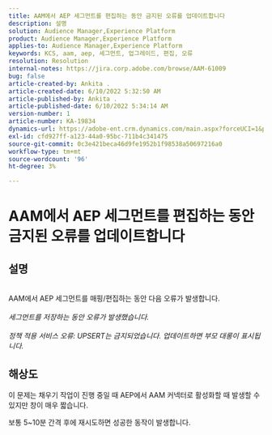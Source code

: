 ```yaml
---
title: AAM에서 AEP 세그먼트를 편집하는 동안 금지된 오류를 업데이트합니다
description: 설명
solution: Audience Manager,Experience Platform
product: Audience Manager,Experience Platform
applies-to: Audience Manager,Experience Platform
keywords: KCS, aam, aep, 세그먼트, 업그레이드, 편집, 오류
resolution: Resolution
internal-notes: https://jira.corp.adobe.com/browse/AAM-61009
bug: false
article-created-by: Ankita .
article-created-date: 6/10/2022 5:32:50 AM
article-published-by: Ankita .
article-published-date: 6/10/2022 5:34:14 AM
version-number: 1
article-number: KA-19834
dynamics-url: https://adobe-ent.crm.dynamics.com/main.aspx?forceUCI=1&pagetype=entityrecord&etn=knowledgearticle&id=8701dcc2-7ee8-ec11-bb3c-000d3a3bd4a0
exl-id: cfd927ff-a123-44a0-95bc-711b4c341475
source-git-commit: 0c3e421beca46d9fe1952b1f98538a50697216a0
workflow-type: tm+mt
source-wordcount: '96'
ht-degree: 3%

---
```


# AAM에서 AEP 세그먼트를 편집하는 동안 금지된 오류를 업데이트합니다

## 설명

<br>AAM에서 AEP 세그먼트를 매핑/편집하는 동안 다음 오류가 발생합니다.<br><br>_세그먼트를 저장하는 동안 오류가 발생했습니다._<br><br>_&#x200B;정책 적용 서비스 오류: UPSERT는 금지되었습니다. 업데이트하면 부모 대롱이 표시됩니다._<br>

## 해상도


이 문제는 채우기 작업이 진행 중일 때 AEP에서 AAM 커넥터로 활성화할 때 발생할 수 있지만 창이 매우 짧습니다.

보통 5~10분 간격 후에 재시도하면 성공한 동작이 발생합니다.

